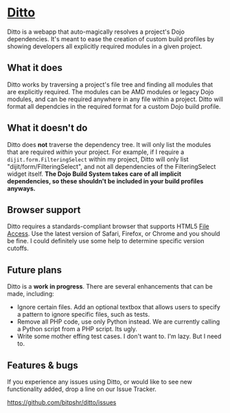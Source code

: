 [Ditto](http://bitpshr.info/ditto)
=================

Ditto is a webapp that auto-magically resolves a project's Dojo dependencies. It's meant to ease the creation of custom build profiles by showing developers all explicitly required modules in a given project.



What it does
-----------

Ditto works by traversing a project's file tree and finding all modules that are explicitly required. The modules can be AMD modules or legacy Dojo modules, and can be required anywhere in any file within a project. Ditto will format all dependcies in the required format for a custom Dojo build profile.



What it doesn't do
-----------

Ditto does <b>not</b> traverse the dependency tree. It will only list the modules that are required <i>within</i> your project. For example, if I require a `dijit.form.FilteringSelect` within my project, Ditto will only list "dijit/form/FilteringSelect", and not all dependencies of the FilteringSelect widget itself. <b>The Dojo Build System takes care of all implicit dependencies, so these shouldn't be included in your build profiles anyways.</b>



Browser support
-----------

Ditto requires a standards-compliant browser that supports HTML5 [File Access](http://www.html5rocks.com/en/features/file_access). Use the latest version of Safari, Firefox, or Chrome and you should be fine. I could definitely use some help to determine specific version cutoffs.



Future plans
------------

Ditto is a <b>work in progress</b>. There are several enhancements that can be made, including:

* Ignore certain files. Add an optional textbox that allows users to specify a pattern to ignore specific files, such as tests.
* Remove all PHP code, use only Python instead. We are currently calling a Python script from a PHP script. Its ugly.
* Write some mother effing test cases. I don't want to. I'm lazy. But I need to.



Features & bugs
-----------

If you experience any issues using Ditto, or would like to see new functionality added, drop a line on our Issue Tracker.

https://github.com/bitpshr/ditto/issues


